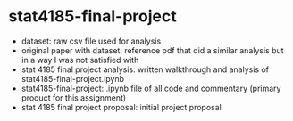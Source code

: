 # stat4185-final-project

- dataset: raw csv file used for analysis
- original paper with dataset: reference pdf that did a similar analysis but in a way I was not satisfied with
- stat 4185 final project analysis: written walkthrough and analysis of stat4185-final-project.ipynb
- stat4185-final-project: .ipynb file of all code and commentary (primary product for this assignment)
- stat 4185 final project proposal: initial project proposal
